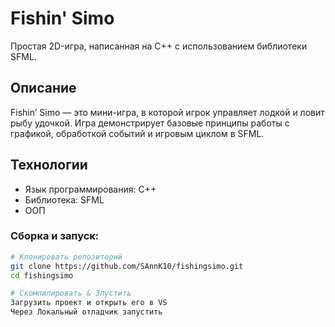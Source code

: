 #  Fishin' Simo

Простая 2D-игра, написанная на C++ с использованием библиотеки SFML.

##  Описание
Fishin’ Simo — это мини-игра, в которой игрок управляет лодкой и ловит рыбу удочкой. Игра демонстрирует базовые принципы работы с графикой, обработкой событий и игровым циклом в SFML.

##  Технологии
- Язык программирования: C++
- Библиотека: SFML
- ООП

### Сборка и запуск:
```bash
# Клонировать репозиторий
git clone https://github.com/SAnnK10/fishingsimo.git 
cd fishingsimo

# Скомпилировать & Зпустить
Загрузить проект и открыть его в VS
Через Локальный отладчик запустить
